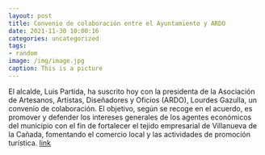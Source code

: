 ```yaml
---
layout: post
title: Convenio de colaboración entre el Ayuntamiento y ARDO
date: 2021-11-30 10:00:16
categories: uncategorized
tags:
- random
image: /img/image.jpg
caption: This is a picture
---
```

El alcalde, Luis Partida, ha suscrito hoy con la presidenta de la Asociación de Artesanos, Artistas, Diseñadores y Oficios (ARDO), Lourdes Gazulla, un convenio de colaboración. El objetivo, según se recoge en el acuerdo, es promover y defender los intereses generales de los agentes económicos del municipio con el fin de fortalecer el tejido empresarial de Villanueva de la Cañada, fomentando el comercio local y las actividades de promoción turística.  [link](https://www.ayto-villacanada.es/noticias/convenio-de-colaboracion-entre-el-ayuntamiento-y-ardo/)
